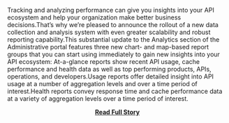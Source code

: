 <p>Tracking and analyzing performance can give you insights into your API ecosystem and help your organization make better business decisions.That’s why we’re pleased to announce the rollout of a new data collection and analysis system with even greater scalability and robust reporting capability.This substantial update to the Analytics section of the Administrative portal features three new chart- and map-based report groups that you can start using immediately to gain new insights into your API ecosystem:
  At-a-glance reports show recent API usage, cache performance and health data as well as top performing products, APIs, operations, and developers.Usage reports offer detailed insight into API usage at a number of aggregation levels and over a time period of interest.Health reports convey response time and cache performance data at a variety of aggregation levels over a time period of interest.</p>
<center><p><a href="http://apiphany.com:80/blog/release-update-the-new-apiphany-analytics-system-is-here" style='padding:25px; font-sze:18px; font-weight: bold;'>Read Full Story</a></p></center>
